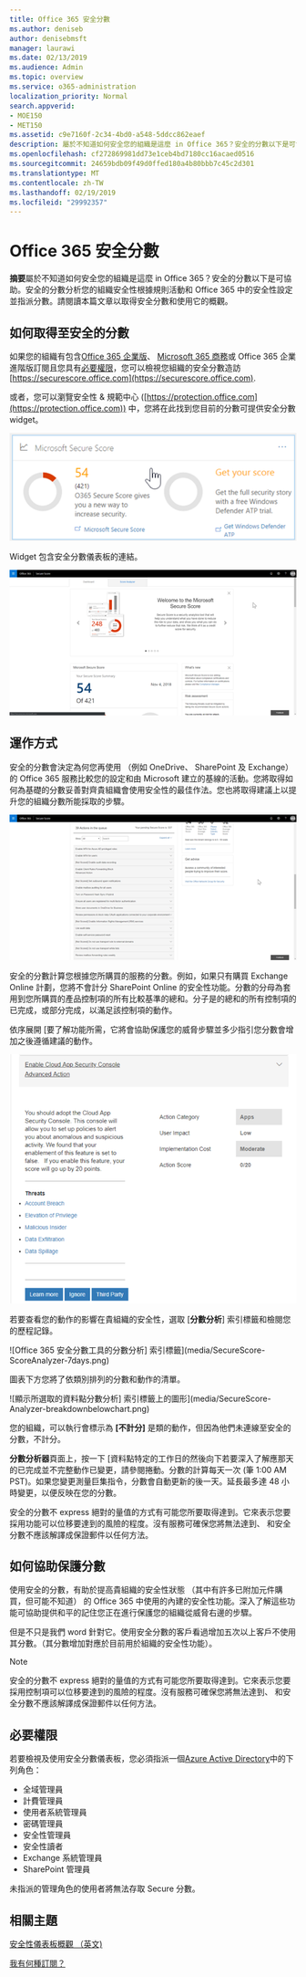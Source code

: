 ```yaml
---
title: Office 365 安全分數
ms.author: deniseb
author: denisebmsft
manager: laurawi
ms.date: 02/13/2019
ms.audience: Admin
ms.topic: overview
ms.service: o365-administration
localization_priority: Normal
search.appverid:
- MOE150
- MET150
ms.assetid: c9e7160f-2c34-4bd0-a548-5ddcc862eaef
description: 屬於不知道如何安全您的組織是這麼 in Office 365？安全的分數以下是可協助。安全的分數分析您的組織安全性根據規則活動和 Office 365 中的安全性設定並指派分數。
ms.openlocfilehash: cf272869981dd73e1ceb4bd7180cc16acaed0516
ms.sourcegitcommit: 24659bdb09f49d0ffed180a4b80bbb7c45c2d301
ms.translationtype: MT
ms.contentlocale: zh-TW
ms.lasthandoff: 02/19/2019
ms.locfileid: "29992357"
---
```

# <a name="office-365-secure-score"></a>Office 365 安全分數

**摘要**屬於不知道如何安全您的組織是這麼 in Office 365？安全的分數以下是可協助。安全的分數分析您的組織安全性根據規則活動和 Office 365 中的安全性設定並指派分數。請閱讀本篇文章以取得安全分數和使用它的概觀。
  
## <a name="how-to-get-to-secure-score"></a>如何取得至安全的分數

如果您的組織有包含[Office 365 企業版](https://docs.microsoft.com/office365/enterprise/)、 [Microsoft 365 商務](https://docs.microsoft.com/microsoft-365/business/)或 Office 365 企業進階版訂閱且您具有[必要權限](#required-permissions)，您可以檢視您組織的安全分數造訪[https://securescore.office.com](https://securescore.office.com). 

或者，您可以瀏覽安全性 & 規範中心 ([https://protection.office.com](https://protection.office.com)) 中，您將在此找到您目前的分數可提供安全分數 widget。

![安全的分數 widget](media/SecureScoreWidget-o365.png)

Widget 包含安全分數儀表板的連結。

![安全的分數儀表板](media/SecureScore-WelcomeScreen.png)
  
## <a name="how-it-works"></a>運作方式

安全的分數會決定為何您再使用 （例如 OneDrive、 SharePoint 及 Exchange） 的 Office 365 服務比較您的設定和由 Microsoft 建立的基線的活動。您將取得如何為基礎的分數妥善對齊貴組織會使用安全性的最佳作法。您也將取得建議上以提升您的組織分數所能採取的步驟。 
  
![在 Office 365 安全分數工具動作佇列](media/SecureScore-ActionsToTake.png)
  
安全的分數計算您根據您所購買的服務的分數。例如，如果只有購買 Exchange Online 計劃，您將不會計分 SharePoint Online 的安全性功能。分數的分母為套用到您所購買的產品控制項的所有比較基準的總和。分子是的總和的所有控制項的已完成，或部分完成，以滿足該控制項的動作。

依序展開 [要了解功能所需，它將會協助保護您的威脅步驟並多少指引您分數會增加之後遵循建議的動作。
  
![在 Office 365 安全分數工具擴充巨集指令](media/SecureScore-DetailedActionToTake.png)
  
若要查看您的動作的影響在貴組織的安全性，選取 [**分數分析**] 索引標籤和檢閱您的歷程記錄。 
  
![Office 365 安全分數工具的分數分析] 索引標籤](media/SecureScore-ScoreAnalyzer-7days.png)
  
圖表下方您將了依類別排列的分數和動作的清單。 
  
![顯示所選取的資料點分數分析] 索引標籤上的圖形](media/SecureScore-Analyzer-breakdownbelowchart.png)
 
您的組織，可以執行會標示為 **[不計分]** 是類的動作，但因為他們未連線至安全的分數，不計分。  

**分數分析器**頁面上，按一下 [資料點特定的工作日的然後向下若要深入了解應那天的已完成並不完整動作已變更，請參閱捲動。分數的計算每天一次 (筆 1:00 AM PST)。如果您變更測量巨集指令，分數會自動更新的後一天。延長最多達 48 小時變更，以便反映在您的分數。

安全的分數不 express 絕對的量值的方式有可能您所要取得達到。它來表示您要採用功能可以位移要達到的風險的程度。沒有服務可確保您將無法達到、 和安全分數不應該解譯成保證郵件以任何方法。
 
## <a name="how-secure-score-helps"></a>如何協助保護分數

使用安全的分數，有助於提高貴組織的安全性狀態 （其中有許多已附加元件購買，但可能不知道） 的 Office 365 中使用的內建的安全性功能。深入了解這些功能可協助提供和平的記住您正在進行保護您的組織從威脅右邊的步驟。
  
但是不只是我們 word 針對它。使用安全分數的客戶看過增加五次以上客戶不使用其分數。（其分數增加對應於目前用於組織的安全性功能）。
  
> [!NOTE]
> 安全的分數不 express 絕對的量值的方式有可能您所要取得達到。它來表示您要採用控制項可以位移要達到的風險的程度。沒有服務可確保您將無法達到、 和安全分數不應該解譯成保證郵件以任何方法。 
  
## <a name="required-permissions"></a>必要權限

若要檢視及使用安全分數儀表板，您必須指派一個[Azure Active Directory](https://docs.microsoft.com/azure/active-directory/users-groups-roles/directory-assign-admin-roles#available-roles)中的下列角色：
- 全域管理員
- 計費管理員
- 使用者系統管理員
- 密碼管理員
- 安全性管理員
- 安全性讀者
- Exchange 系統管理員
- SharePoint 管理員

 未指派的管理角色的使用者將無法存取 Secure 分數。

## <a name="related-topics"></a>相關主題

[安全性儀表板概觀 （英文)](security-dashboard.md)

[我有何種訂閱？](https://docs.microsoft.com/office365/admin/admin-overview/what-subscription-do-i-have?view=o365-worldwide)
